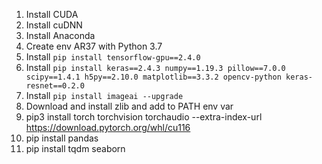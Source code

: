 1. Install CUDA
2. Install cuDNN
3. Install Anaconda
4. Create env AR37 with Python 3.7
5. Install `pip install tensorflow-gpu==2.4.0`
6. Install `pip install keras==2.4.3 numpy==1.19.3 pillow==7.0.0 scipy==1.4.1 h5py==2.10.0 matplotlib==3.3.2 opencv-python keras-resnet==0.2.0`
7. Install `pip install imageai --upgrade`
8. Download and install zlib and add to PATH env var
9. pip3 install torch torchvision torchaudio --extra-index-url https://download.pytorch.org/whl/cu116
10. pip install pandas
11. pip install tqdm seaborn
